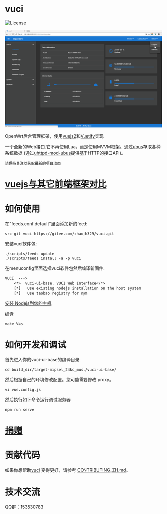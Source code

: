 # vuci

![](https://img.shields.io/badge/license-LGPL2-brightgreen.svg?style=plastic "License")

![](/screen-be6656a.gif)

OpenWrt后台管理框架，使用[vuejs2](https://github.com/vuejs/vue)和[Vuetify](https://vuetifyjs.com)实现

一个全新的Web接口.它不再使用Lua，而是使用MVVM框架。通过[ubus](https://wiki.openwrt.org/zh-cn/doc/techref/ubus)存取各种系统数据
(通过[uhttpd-mod-ubus](https://wiki.openwrt.org/zh-cn/doc/techref/ubus#通过http访问ubus)提供基于HTTP的接口API)。

`请保持关注以获取最新的项目动态`

# [vuejs与其它前端框架对比](https://cn.vuejs.org/v2/guide/comparison.html)

# 如何使用
在"feeds.conf.default"里面添加新的feed:
    
    src-git vuci https://gitee.com/zhaojh329/vuci.git

安装vuci软件包:
    
    ./scripts/feeds update
    ./scripts/feeds install -a -p vuci

在menuconfig里面选择vuci软件包然后编译新固件.

    VUCI  --->
        <*>  vuci-ui-base. VUCI Web Interface</*>
        [*]   Use existing nodejs installation on the host system
        [*]   Use taobao registry for npm

[安装 Nodejs到您的主机](https://nodejs.org/zh-cn/download/package-manager)

编译

    make V=s

# 如何开发和调试
首先进入你的vuci-ui-base的编译目录

	cd build_dir/target-mipsel_24kc_musl/vuci-ui-base/

然后根据自己的环境修改配置。您可能需要修改 proxy。

	vi vue.config.js

然后执行如下命令运行调试服务器

	npm run serve

# [捐赠](https://gitee.com/zhaojh329/vuci#project-donate-overview)

# 贡献代码
如果你想帮助[vuci](https://github.com/zhaojh329/vuci) 变得更好，请参考
[CONTRIBUTING_ZH.md](https://github.com/zhaojh329/vuci/blob/master/CONTRIBUTING_ZH.md)。

# 技术交流
QQ群：153530783
